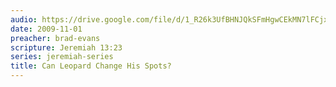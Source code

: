 ```yaml
---
audio: https://drive.google.com/file/d/1_R26k3UfBHNJQkSFmHgwCEkMN7lFCjxa/view
date: 2009-11-01
preacher: brad-evans
scripture: Jeremiah 13:23
series: jeremiah-series
title: Can Leopard Change His Spots?
---
```

